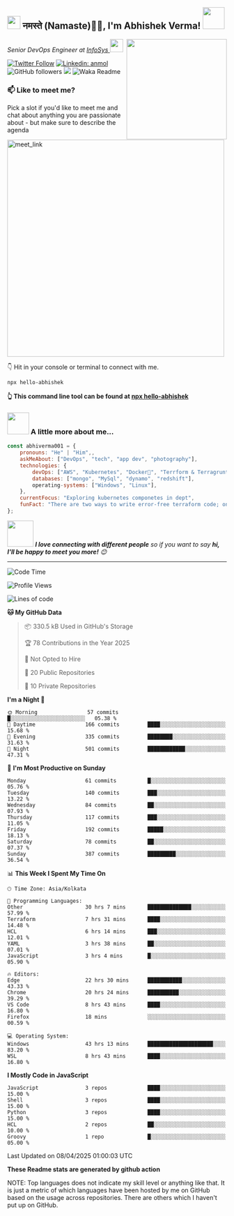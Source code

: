 <h2><img src="https://emojis.slackmojis.com/emojis/images/1531849430/4246/blob-sunglasses.gif?1531849430" width="30"/> नमस्ते (Namaste)🙏🏻, I'm Abhishek Verma! <img src="https://media.giphy.com/media/12oufCB0MyZ1Go/giphy.gif" width="50"></h2>
<img align='right' src="https://media.giphy.com/media/M9gbBd9nbDrOTu1Mqx/giphy.gif" width="230">
<p><em>Senior DevOps Engineer at <a href="https://www.infosys.com/">InfoSys
</a><img src="https://media.giphy.com/media/WUlplcMpOCEmTGBtBW/giphy.gif" width="30"> 
</em></p>

[![Twitter Follow](https://img.shields.io/twitter/follow/misteranmol?label=Follow)](https://twitter.com/intent/follow?screen_name=AbAbhishekverma)
[![Linkedin: anmol](https://img.shields.io/badge/-abhishek-blue?style=flat-square&logo=Linkedin&logoColor=white&link=https://www.linkedin.com/in/abhiverma001/)](https://www.linkedin.com/in/abhiverma001/)
![GitHub followers](https://img.shields.io/github/followers/abhiverma001?label=Follow&style=social)
![](https://visitor-badge.glitch.me/badge?page_id=anmol098.anmol098)
![Waka Readme](https://wakatime.com/badge/user/d23527f0-66b1-4a3f-9db5-c346e05aefa5.svg)

### 📫 Like to meet me?

Pick a slot if you'd like to meet me and chat about anything you are passionate about - but make sure to describe the agenda

<a href="https://calendly.com/ab-abhishekverma096/30min" target="_blank"><img width="498" alt="meet_link" src="https://user-images.githubusercontent.com/15426564/144297439-f530f383-e73e-41e0-9914-a9b7d3f432e5.png"></a>

👇 Hit in your console or terminal to connect with me.

```bash
npx hello-abhishek
```
**👆 This command line tool can be found at [npx hello-abhishek](https://github.com/abhiverma001/introduction-npm-package)**

### <img src="https://media.giphy.com/media/VgCDAzcKvsR6OM0uWg/giphy.gif" width="50"> A little more about me...  

```javascript
const abhiverma001 = {
    pronouns: "He" | "Him",,
    askMeAbout: ["DevOps", "tech", "app dev", "photography"],
    technologies: {
        devOps: ["AWS", "Kubernetes", "Docker🐳", "Terrform & Terragrunt", "Bash-Scripting", "CI-CD", "GitHub-Action", "Jenkins", "Spinnaker", "Datadog/New-Relic", "CloudFlare/Route53", "Nginx"],
        databases: ["mongo", "MySql", "dynamo", "redshift"],
        operating-systems: ["Windows", "Linux"],
    },
    currentFocus: "Exploring kubernetes componetes in dept",
    funFact: "There are two ways to write error-free terraform code; only the third one works"
};
```

<img src="https://media.giphy.com/media/LnQjpWaON8nhr21vNW/giphy.gif" width="60"> <em><b>I love connecting with different people</b> so if you want to say <b>hi, I'll be happy to meet you more!</b> 😊</em>

---
<!--START_SECTION:waka-->
![Code Time](http://img.shields.io/badge/Code%20Time-1%2C032%20hrs%2050%20mins-blue)

![Profile Views](http://img.shields.io/badge/Profile%20Views-0-blue)

![Lines of code](https://img.shields.io/badge/From%20Hello%20World%20I%27ve%20Written-185.8%20thousand%20lines%20of%20code-blue)

**🐱 My GitHub Data** 

> 📦 330.5 kB Used in GitHub's Storage 
 > 
> 🏆 78 Contributions in the Year 2025
 > 
> 🚫 Not Opted to Hire
 > 
> 📜 20 Public Repositories 
 > 
> 🔑 10 Private Repositories 
 > 
**I'm a Night 🦉** 

```text
🌞 Morning                57 commits          █░░░░░░░░░░░░░░░░░░░░░░░░   05.38 % 
🌆 Daytime                166 commits         ████░░░░░░░░░░░░░░░░░░░░░   15.68 % 
🌃 Evening                335 commits         ████████░░░░░░░░░░░░░░░░░   31.63 % 
🌙 Night                  501 commits         ████████████░░░░░░░░░░░░░   47.31 % 
```
📅 **I'm Most Productive on Sunday** 

```text
Monday                   61 commits          █░░░░░░░░░░░░░░░░░░░░░░░░   05.76 % 
Tuesday                  140 commits         ███░░░░░░░░░░░░░░░░░░░░░░   13.22 % 
Wednesday                84 commits          ██░░░░░░░░░░░░░░░░░░░░░░░   07.93 % 
Thursday                 117 commits         ███░░░░░░░░░░░░░░░░░░░░░░   11.05 % 
Friday                   192 commits         █████░░░░░░░░░░░░░░░░░░░░   18.13 % 
Saturday                 78 commits          ██░░░░░░░░░░░░░░░░░░░░░░░   07.37 % 
Sunday                   387 commits         █████████░░░░░░░░░░░░░░░░   36.54 % 
```


📊 **This Week I Spent My Time On** 

```text
🕑︎ Time Zone: Asia/Kolkata

💬 Programming Languages: 
Other                    30 hrs 7 mins       ██████████████░░░░░░░░░░░   57.99 % 
Terraform                7 hrs 31 mins       ████░░░░░░░░░░░░░░░░░░░░░   14.48 % 
HCL                      6 hrs 14 mins       ███░░░░░░░░░░░░░░░░░░░░░░   12.01 % 
YAML                     3 hrs 38 mins       ██░░░░░░░░░░░░░░░░░░░░░░░   07.01 % 
JavaScript               3 hrs 4 mins        █░░░░░░░░░░░░░░░░░░░░░░░░   05.90 % 

🔥 Editors: 
Edge                     22 hrs 30 mins      ███████████░░░░░░░░░░░░░░   43.33 % 
Chrome                   20 hrs 24 mins      ██████████░░░░░░░░░░░░░░░   39.29 % 
VS Code                  8 hrs 43 mins       ████░░░░░░░░░░░░░░░░░░░░░   16.80 % 
Firefox                  18 mins             ░░░░░░░░░░░░░░░░░░░░░░░░░   00.59 % 

💻 Operating System: 
Windows                  43 hrs 13 mins      █████████████████████░░░░   83.20 % 
WSL                      8 hrs 43 mins       ████░░░░░░░░░░░░░░░░░░░░░   16.80 % 
```

**I Mostly Code in JavaScript** 

```text
JavaScript               3 repos             ████░░░░░░░░░░░░░░░░░░░░░   15.00 % 
Shell                    3 repos             ████░░░░░░░░░░░░░░░░░░░░░   15.00 % 
Python                   3 repos             ████░░░░░░░░░░░░░░░░░░░░░   15.00 % 
HCL                      2 repos             ██░░░░░░░░░░░░░░░░░░░░░░░   10.00 % 
Groovy                   1 repo              █░░░░░░░░░░░░░░░░░░░░░░░░   05.00 % 
```




 Last Updated on 08/04/2025 01:00:03 UTC
<!--END_SECTION:waka-->

**These Readme stats are generated by github action**

NOTE: Top languages does not indicate my skill level or anything like that. It is just a metric of which languages have been hosted by me on GitHub based on the usage across repositories. There are others which I haven't put up on GitHub.
